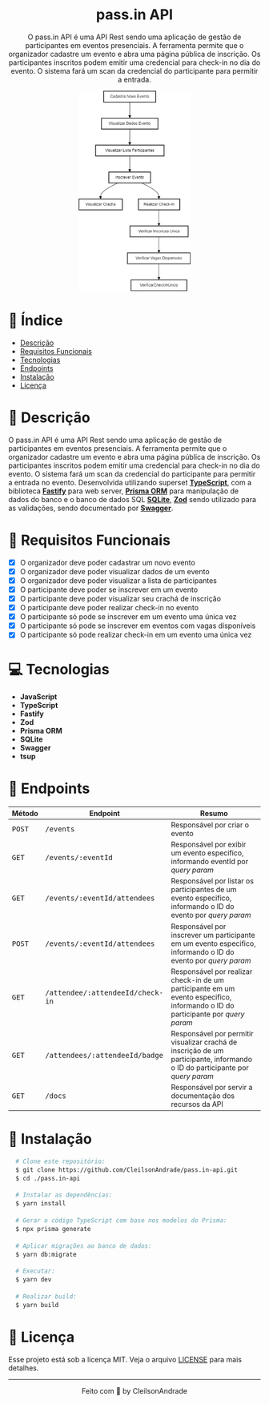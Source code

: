 <div align="center">
  <h1>pass.in API</h1>
  <p>O pass.in API é uma API Rest sendo uma aplicação de gestão de participantes em eventos presenciais. A ferramenta permite que o organizador cadastre um evento e abra uma página pública de inscrição. Os participantes inscritos podem emitir uma credencial para check-in no dia do evento. O sistema fará um scan da credencial do participante para permitir a entrada.</p>
   <img src="./references/flow.png" alt="Logo"  height="400">
</div>

# 📒 Índice
* [Descrição](#descrição)
* [Requisitos Funcionais](#requisitos)
* [Tecnologias](#tecnologias)
* [Endpoints](#endpoints)
* [Instalação](#instalação)
* [Licença](#licença)

# 📃 <span id="descrição">Descrição</span>
O pass.in API é uma API Rest sendo uma aplicação de gestão de participantes em eventos presenciais. A ferramenta permite que o organizador cadastre um evento e abra uma página pública de inscrição. Os participantes inscritos podem emitir uma credencial para check-in no dia do evento. O sistema fará um scan da credencial do participante para permitir a entrada no evento. Desenvolvida utilizando superset [**TypeScript**](https://www.typescriptlang.org/), com a biblioteca [**Fastify**](https://www.fastify.io/) para web server, [**Prisma ORM**](https://www.prisma.io/) para manipulação de dados do banco e o banco de dados SQL [**SQLite**](https://www.sqlite.org/), [**Zod**](https://github.com/colinhacks/zod) sendo utilizado para as validações, sendo documentado por [**Swagger**](https://swagger.io/).

# 📌 <span id="requisitos">Requisitos Funcionais</span>
- [x] O organizador deve poder cadastrar um novo evento<br>
- [x] O organizador deve poder visualizar dados de um evento<br>
- [x] O organizador deve poder visualizar a lista de participantes<br>
- [x] O participante deve poder se inscrever em um evento<br>
- [x] O participante deve poder visualizar seu crachá de inscrição<br>
- [x] O participante deve poder realizar check-in no evento<br>
- [x] O participante só pode se inscrever em um evento uma única vez<br>
- [x] O participante só pode se inscrever em eventos com vagas disponíveis<br>
- [x] O participante só pode realizar check-in em um evento uma única vez<br>

# 💻 <span id="tecnologias">Tecnologias</span>
- **JavaScript**
- **TypeScript**
- **Fastify**
- **Zod**
- **Prisma ORM**
- **SQLite**
- **Swagger**
- **tsup**

# 📍 <span id="endpoints">Endpoints</span>
| Método | Endpoint               | Resumo
|--------|----------------------|-----------------------------------------------------
<kbd>POST</kbd> | <kbd>/events</kbd> | Responsável por criar o evento
<kbd>GET</kbd> | <kbd>/events/:eventId</kbd> | Responsável por exibir um evento especifico, informando eventId por *query param*
<kbd>GET</kbd> | <kbd>/events/:eventId/attendees</kbd> | Responsável por listar os participantes de um evento especifico, informando o ID do evento por *query param*
<kbd>POST</kbd> | <kbd>/events/:eventId/attendees</kbd> | Responsável por inscrever um participante em um evento especifico, informando o ID do evento por *query param*
<kbd>GET</kbd> | <kbd>/attendee/:attendeeId/check-in</kbd> | Responsável por realizar check-in de um participante em um evento especifico, informando o ID do participante por *query param*
<kbd>GET</kbd> | <kbd>/attendees/:attendeeId/badge</kbd> | Responsável por permitir visualizar crachá de inscrição de um participante, informando o ID do participante por *query param*
<kbd>GET</kbd> | <kbd>/docs</kbd> | Responsável por servir a documentação dos recursos da API

# 🚀 <span id="instalação">Instalação</span>
```bash
  # Clone este repositório:
  $ git clone https://github.com/CleilsonAndrade/pass.in-api.git
  $ cd ./pass.in-api

  # Instalar as dependências:
  $ yarn install

  # Gerar o código TypeScript com base nos modelos do Prisma:
  $ npx prisma generate

  # Aplicar migrações ao banco de dados:
  $ yarn db:migrate

  # Executar:
  $ yarn dev

  # Realizar build:
  $ yarn build
```

# 📝 <span id="licença">Licença</span>
Esse projeto está sob a licença MIT. Veja o arquivo [LICENSE](LICENSE) para mais detalhes.

---

<p align="center">
  Feito com 💜 by CleilsonAndrade
</p>
